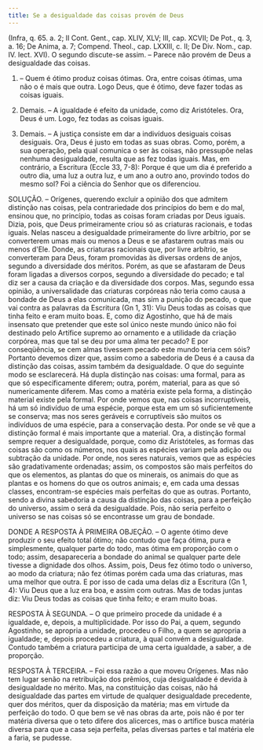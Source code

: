 ```yaml
---
title: Se a desigualdade das coisas provém de Deus
---
```


(Infra, q. 65. a. 2; II Cont. Gent., cap. XLIV, XLV; III, cap. XCVII; De Pot., q. 3, a. 16; De Anima, a. 7; Compend. Theol., cap. LXXIII, c. II; De Div. Nom., cap. IV. lect. XVI).
  O segundo discute-se assim. – Parece não provém de Deus a desigualdade das coisas.  

1. – Quem é ótimo produz coisas ótimas. Ora, entre coisas ótimas, uma não o é mais que outra. Logo Deus, que é ótimo, deve fazer todas as coisas iguais.  

2. Demais. – A igualdade é efeito da unidade, como diz Aristóteles. Ora, Deus é um. Logo, fez todas as coisas iguais.  

3. Demais. – A justiça consiste em dar a indivíduos desiguais coisas desiguais. Ora, Deus é justo em todas as suas obras. Como, porém, a sua operação, pela qual comunica o ser às coisas, não pressupõe nelas nenhuma desigualdade, resulta que as fez todas iguais.  Mas, em contrário, a Escritura (Eccle 33, 7-8): Porque é que um dia é preferido a outro dia, uma luz a outra luz, e um ano a outro ano, provindo todos do mesmo sol? Foi a ciência do Senhor que os diferenciou. 

SOLUÇÃO. – Orígenes, querendo excluir a opinião dos que admitem distinção nas coisas, pela contrariedade dos princípios do bem e do mal, ensinou que, no princípio, todas as coisas foram criadas por Deus iguais. Dizia, pois, que Deus primeiramente criou só as criaturas racionais, e todas iguais. Nelas nasceu a desigualdade primeiramente do livre arbítrio, por se converterem umas mais ou menos a Deus e se afastarem outras mais ou menos d'Ele. Donde, as criaturas racionais que, por livre arbítrio, se converteram para Deus, foram promovidas às diversas ordens de anjos, segundo a diversidade dos méritos. Porém, as que se afastaram de Deus foram ligadas a diversos corpos, segundo a diversidade do pecado; e tal diz ser a causa da criação e da diversidade dos corpos.  Mas, segundo essa opinião, a universalidade das criaturas corpóreas não teria como causa a bondade de Deus a elas comunicada, mas sim a punição do pecado, o que vai contra as palavras da Escritura (Gn 1, 31): Viu Deus todas as coisas que tinha feito e eram muito boas. E, como diz Agostinho, que há de mais insensato que pretender que este sol único neste mundo único não foi destinado pelo Artífice supremo ao ornamento e a utilidade da criação corpórea, mas que tal se deu por uma alma ter pecado? E por conseqüência, se cem almas tivessem pecado este mundo teria cem sóis?  Portanto devemos dizer que, assim como a sabedoria de Deus é a causa da distinção das coisas, assim também da desigualdade. O que do seguinte modo se esclarecerá. Há dupla distinção nas coisas: uma formal, para as que só especificamente diferem; outra, porém, material, para as que só numericamente diferem. Mas como a matéria existe pela forma, a distinção material existe pela formal. Por onde vemos que, nas coisas incorruptíveis, há um só indivíduo de uma espécie, porque esta em um só suficientemente se conserva; mas nos seres geráveis e corruptíveis são muitos os indivíduos de uma espécie, para a conservação desta. Por onde se vê que a distinção formal é mais importante que a material. Ora, a distinção formal sempre requer a desigualdade, porque, como diz Aristóteles, as formas das coisas são como os números, nos quais as espécies variam pela adição ou subtração da unidade. Por onde, nos seres naturais, vemos que as espécies são gradativamente ordenadas; assim, os compostos são mais perfeitos do que os elementos, as plantas do que os minerais, os animais do que as plantas e os homens do que os outros animais; e, em cada uma dessas classes, encontram-se espécies mais perfeitas do que as outras. Portanto, sendo a divina sabedoria a causa da distinção das coisas, para a perfeição do universo, assim o será da desigualdade. Pois, não seria perfeito o universo se nas coisas só se encontrasse um grau de bondade.  

DONDE A RESPOSTA À PRIMEIRA OBJEÇÃO. – O agente ótimo deve produzir o seu efeito total ótimo; não contudo que faça ótima, pura e simplesmente, qualquer parte do todo, mas ótima em proporção com o todo; assim, desapareceria a bondade do animal se qualquer parte dele tivesse a dignidade dos olhos. Assim, pois, Deus fez ótimo todo o universo, ao modo da criatura; não fez ótimas porém cada uma das criaturas, mas uma melhor que outra. E por isso de cada uma delas diz a Escritura (Gn 1, 4): Viu Deus que a luz era boa, e assim com outras. Mas de todas juntas diz: Viu Deus todas as coisas que tinha feito; e eram muito boas.  

RESPOSTA À SEGUNDA. – O que primeiro procede da unidade é a igualdade, e, depois, a multiplicidade. Por isso do Pai, a quem, segundo Agostinho, se apropria a unidade, procedeu o Filho, a quem se apropria a igualdade; e, depois procedeu a criatura, à qual convém a desigualdade. Contudo também a criatura participa de uma certa igualdade, a saber, a de proporção.  

RESPOSTA À TERCEIRA. – Foi essa razão a que moveu Orígenes. Mas não tem lugar senão na retribuição dos prêmios, cuja desigualdade é devida à desigualdade no mérito. Mas, na constituição das coisas, não há desigualdade das partes em virtude de qualquer desigualdade precedente, quer dos méritos, quer da disposição da matéria; mas em virtude da perfeição do todo. O que bem se vê nas obras da arte, pois não é por ter matéria diversa que o teto difere dos alicerces, mas o artífice busca matéria diversa para que a casa seja perfeita, pelas diversas partes e tal matéria ele a faria, se pudesse.